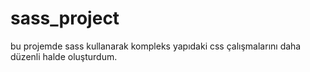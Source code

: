 # sass_project
bu projemde sass kullanarak kompleks yapıdaki css  çalışmalarını daha düzenli halde oluşturdum.
